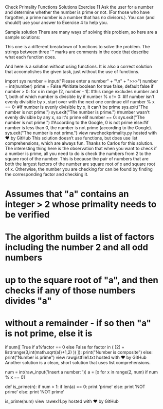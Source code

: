 Check Primality Functions Solutions
Exercise 11
Ask the user for a number and determine whether the number is prime or not. (For those who have forgotten, a prime number is a number that has no divisors.). You can (and should!) use your answer to Exercise 4 to help you.

Sample solution
There are many ways of solving this problem, so here are a sample solutions:

This one is a different breakdown of functions to solve the problem. The strings between three ''' marks are comments in the code that describe what each function does.

And here is a solution without using functions. It is also a correct solution that accomplishes the given task, just without the use of functions.

import sys
number = input("Please enter a number" + "\n" + ">>>")
number = int(number)
prime = False #initiate boolean for true false, default false
if number > 0:
    for x in range (2, number - 1): #this range excludes number and 1, both of which number is divisible by
        if number % x != 0: #If number isn't evenly divisible by x, start over with the next one
            continue 
        elif number % x == 0: #If number is evenly divisible by x, it can't be prime
            sys.exit("The number is not prime.")
    sys.exit("The number is prime.") #number wasn't evenly divisible by any x, so it's prime
elif number == 0:
    sys.exit("The number is not prime.") #According to the Google, 0 is not prime
else:#if number is less than 0, the number is not prime (according to the Google).
    sys.exit("The number is not prime.")
view rawcheckprimality.py hosted with ❤ by GitHub
This solution doesn’t use functions, but does use list comprehensions, which are always fun. Thanks to Carlos for this solution. The interesting thing here is the observation that when you want to check if a number is prime, all you need to do is check the numbers from 2 to the square root of the number. This is because the pair of numbers that are both the largest factors of the number are square root of x and square root of x. Otherwise, the number you are checking for can be found by finding the corresponding factor and checking it.

# Assumes that "a" contains an integer > 2 whose primality needs to be verified
# The algorithm builds a list of factors including the number 2 and all odd numbers 
# up to the square root of "a", and then checks if any of those numbers divides "a" 
# without a remainder - if so then "a" is not prime, else it is
if sum([ True if a%factor == 0 else False for factor in ( [2] + list(range(3,int(math.sqrt(a))+1,2) )) ]): 
  print("Number is composite")
else: 
  print("Number is prime")
view rawgistfile1.txt hosted with ❤ by GitHub
Another solution is a clean, short solution that uses list comprehensions.

num = int(raw_input('Insert a number: '))
a = [x for x in range(2, num) if num % x == 0]

def is_prime(n):
	if num > 1:
		if len(a) == 0:
			print 'prime'
		else:
			print 'NOT prime'
	else:
		print 'NOT prime'
	
is_prime(num)
view rawex11.py hosted with ❤ by GitHub